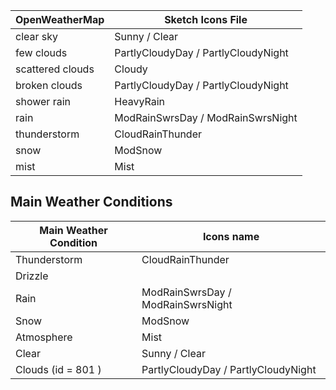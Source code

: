 | OpenWeatherMap   | Sketch Icons File                   |
| ---------------- | ----------------------------------- |
| clear sky        | Sunny / Clear                       |
| few clouds       | PartlyCloudyDay / PartlyCloudyNight |
| scattered clouds | Cloudy                              |
| broken clouds    | PartlyCloudyDay / PartlyCloudyNight |
| shower rain      | HeavyRain                           |
| rain             | ModRainSwrsDay / ModRainSwrsNight   |
| thunderstorm     | CloudRainThunder                    |
| snow             | ModSnow                             |
| mist             | Mist                                |



## Main Weather Conditions

| Main Weather Condition | Icons name                          |
| ---------------------- | ----------------------------------- |
| Thunderstorm           | CloudRainThunder                    |
| Drizzle                |                                     |
| Rain                   | ModRainSwrsDay / ModRainSwrsNight   |
| Snow                   | ModSnow                             |
| Atmosphere             | Mist                                |
| Clear                  | Sunny / Clear                       |
| Clouds (id = 801 )     | PartlyCloudyDay / PartlyCloudyNight |

